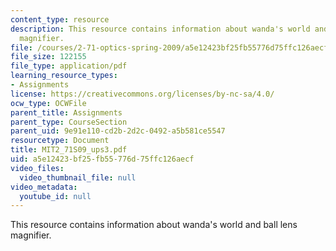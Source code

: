 ```yaml
---
content_type: resource
description: This resource contains information about wanda's world and ball lens
  magnifier.
file: /courses/2-71-optics-spring-2009/a5e12423bf25fb55776d75ffc126aecf_MIT2_71S09_ups3.pdf
file_size: 122155
file_type: application/pdf
learning_resource_types:
- Assignments
license: https://creativecommons.org/licenses/by-nc-sa/4.0/
ocw_type: OCWFile
parent_title: Assignments
parent_type: CourseSection
parent_uid: 9e91e110-cd2b-2d2c-0492-a5b581ce5547
resourcetype: Document
title: MIT2_71S09_ups3.pdf
uid: a5e12423-bf25-fb55-776d-75ffc126aecf
video_files:
  video_thumbnail_file: null
video_metadata:
  youtube_id: null
---
```

This resource contains information about wanda's world and ball lens magnifier.